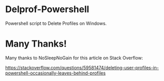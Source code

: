 # Delprof-Powershell
Powershell script to Delete Profiles on Windows. 

# Many Thanks!
Many thanks to NoSleepNoGain for this article on Stack Overflow:

https://stackoverflow.com/questions/59581474/deleting-user-profiles-in-powershell-occasionally-leaves-behind-profiles
